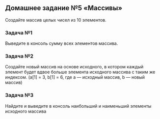 ## Домашнее задание №5 «Массивы»

<p>Создайте массив целых чисел из 10 элементов.</p>

### Задача №1

<p>Выведите в консоль сумму всех элементов массива.</p>

### Задача №2

<p>Создайте новый массив на основе исходного, в
котором каждый элемент будет вдвое больше
элемента исходного массива с таким же индексом.
(a[1] = 3, b[1] = 6, где a — исходный массив, b — новый
массив)</p>

### Задача №3

<p>Найдите и выведите в консоль наибольший и
наименьший элементы исходного массива</p>
